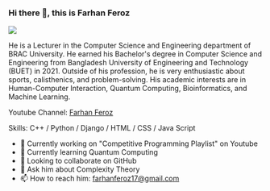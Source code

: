 ### Hi there 👋, this is Farhan Feroz
![](https://scontent.fdac5-2.fna.fbcdn.net/v/t39.30808-6/347397332_1436117100509201_493910535090796586_n.jpg?_nc_cat=108&ccb=1-7&_nc_sid=174925&_nc_eui2=AeGLWZsIQZZw0YpKNk6NYC9e07L-ce2ELL3Tsv5x7YQsvTjnm9R78BSGxo-WZTBsSPDGHN7AEatnngSH4sCs5_qA&_nc_ohc=d724wJng2cUAX9R9DBR&_nc_ht=scontent.fdac5-2.fna&oh=00_AfCSDz5wJwnAsO5TjRTegCuz2MpiZGlx4L1uTHS09C1Ipw&oe=64CCC0EE)

He is a Lecturer in the Computer Science and Engineering department of BRAC University. He earned his Bachelor's degree in Computer Science and Engineering from Bangladesh University of Engineering and Technology (BUET) in 2021. Outside of his profession, he is very enthusiastic about sports, calisthenics, and problem-solving. His academic interests are in Human-Computer Interaction, Quantum Computing, Bioinformatics, and Machine Learning.

Youtube Channel: [Farhan Feroz](https://youtube.com/@farhanferoz8226)

Skills: C++ / Python / Django / HTML / CSS / Java Script

- 🔭 Currently working on "Competitive Programming Playlist" on Youtube 
- 🌱 Currently learning Quantum Computing 
- 👯 Looking to collaborate on GitHub 
- 💬 Ask him about Complexity Theory 
- 📫 How to reach him: farhanferoz17@gmail.com 

